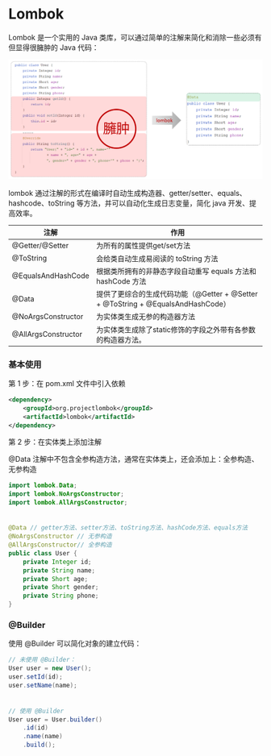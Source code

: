 # Lombok

Lombok 是一个实用的 Java 类库，可以通过简单的注解来简化和消除一些必须有但显得很臃肿的 Java 代码：

![image-20231007205352083](images/Lombok/image-20231007205352083.png)

lombok 通过注解的形式在编译时自动生成构造器、getter/setter、equals、hashcode、toString 等方法，并可以自动化生成日志变量，简化 java 开发、提高效率。

| **注解**            | **作用**                                                     |
| ------------------- | ------------------------------------------------------------ |
| @Getter/@Setter     | 为所有的属性提供get/set方法                                  |
| @ToString           | 会给类自动生成易阅读的  toString 方法                        |
| @EqualsAndHashCode  | 根据类所拥有的非静态字段自动重写 equals 方法和  hashCode 方法 |
| @Data               | 提供了更综合的生成代码功能（@Getter  + @Setter + @ToString + @EqualsAndHashCode） |
| @NoArgsConstructor  | 为实体类生成无参的构造器方法                                 |
| @AllArgsConstructor | 为实体类生成除了static修饰的字段之外带有各参数的构造器方法。 |



### 基本使用

第 1 步：在 pom.xml 文件中引入依赖

```xml
<dependency>
    <groupId>org.projectlombok</groupId>
    <artifactId>lombok</artifactId>
</dependency>
```

第 2 步：在实体类上添加注解

@Data 注解中不包含全参构造方法，通常在实体类上，还会添加上：全参构造、无参构造

```java
import lombok.Data;
import lombok.NoArgsConstructor;
import lombok.AllArgsConstructor;


@Data // getter方法、setter方法、toString方法、hashCode方法、equals方法
@NoArgsConstructor // 无参构造
@AllArgsConstructor// 全参构造
public class User {
    private Integer id;
    private String name;
    private Short age;
    private Short gender;
    private String phone;
}
```



### @Builder

使用 @Builder 可以简化对象的建立代码：

```java
// 未使用 @Builder：
User user = new User();
user.setId(id);
user.setName(name);


// 使用 @Builder
User user = User.builder()
    .id(id)
    .name(name)
    .build();
```

